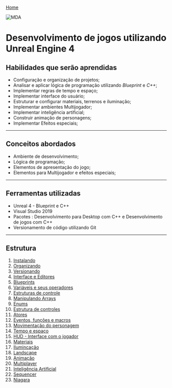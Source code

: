 [Home](https://myerco.github.io/unreal-engine)

![MDA](https://myerco.github.io/unreal-engine/imagens/cafegeek_small.png)
# Desenvolvimento de jogos utilizando Unreal Engine 4
## Habilidades que serão aprendidas  
* Configuração e organização de projetos;
* Analisar e aplicar lógica de programação utilizando *Blueprint* e *C++*;
* Implementar regras de tempo e espaço;
* Implementar interface do usuário;
* Estruturar e configurar materiais, terrenos e iluminação;
* Implementar ambientes Multijogador;
* Implementar inteligência artificial;
* Construir animação de personagens;
* Implementar Efeitos especiais;

***
## Conceitos abordados
* Ambiente de desenvolvimento;
* Lógica de programação;
* Elementos de apresentação do jogo;
* Elementos para Multijogador e efeitos especiais;  

***
## Ferramentas utilizadas
* Unreal 4 - Blueprint e C++
* Visual Studio 2019
* Pacotes : Desenvolvimento para Desktop com C++ e Desenvolvimento de jogos com C++
* Versionamento de código utilizando Git  

***
## Estrutura  
1. [Instalando](https://myerco.github.io/unreal-engine/modulo1/instalando.html)
1. [Organizando](https://myerco.github.io/unreal-engine/modulo1/organizando.html)
1. [Versionando](https://myerco.github.io/unreal-engine/modulo1/github.html)
1. [Interface e Editores](modulo1/interface.html)  
1. [Blueprints](https://myerco.github.io/unreal-engine/modulo1/blueprint.html)
1. [Variáveis e seus operadores](https://myerco.github.io/unreal-engine/modulo1/variaveis.html)  
1. [Estruturas de controle](https://myerco.github.io/unreal-engine/modulo1/estruturascontrole.html)
1. [Manipulando Arrays](https://myerco.github.io/unreal-engine/modulo1/array.html)  
1. [Enums](https://myerco.github.io/unreal-engine/modulo1/enum.html)    
1. [Estrutura de controles](https://myerco.github.io/unreal-engine/modulo1/controles.html)
1. [Atores](https://myerco.github.io/unreal-engine/modulo1/actors.html)
1. [Eventos, funções e macros](https://myerco.github.io/unreal-engine/modulo1/eventos_funcoes.html)  
1. [Movimentação do personagem](https://myerco.github.io/unreal-engine/modulo1/movimentacao.html)    
1. [Tempo e espaço](https://myerco.github.io/unreal-engine/modulo1.tempo_espaco.html)  
1. [HUD - Interface com o jogador](https://myerco.github.io/unreal-engine/hud.html)
1. [Materiais](https://myerco.github.io/unreal-engine/materiais.html)
1. [Ilumincação](https://myerco.github.io/unreal-engine/iluminacao.html)
1. [Landscape](https://myerco.github.io/unreal-engine/Landscape.html)  
1. [Animação](https://myerco.github.io/unreal-engine/modulo1/animacao.html)
1. [Multiplayer](https://myerco.github.io/unreal-engine/modulo1/multiplayer.html)
1. [Inteligência Artificial](https://myerco.github.io/unreal-engine/modulo1/inteligenciaArtificial.html)
1. [Sequencer](https://myerco.github.io/unreal-engine/sequencer.html)
1. [Niagara](https://myerco.github.io/unreal-engine/modulo1/niagara.html)
